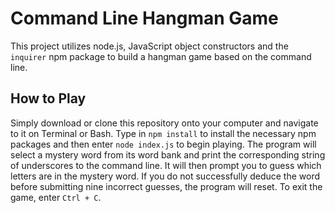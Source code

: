 # Command Line Hangman Game
This project utilizes node.js, JavaScript object constructors and the `inquirer` npm package to build a hangman game based on the command line.

## How to Play
Simply download or clone this repository onto your computer and navigate to it on Terminal or Bash. Type in `npm install` to install the necessary npm packages and then enter `node index.js` to begin playing. The program will select a mystery word from its word bank and print the corresponding string of underscores to the command line. It will then prompt you to guess which letters are in the mystery word. If you do not successfully deduce the word before submitting nine incorrect guesses, the program will reset. To exit the game, enter `Ctrl + C`.

